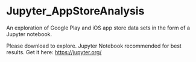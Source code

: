 # Jupyter_AppStoreAnalysis
An exploration of Google Play and iOS app store data sets in the form of a Jupyter notebook.

Please download to explore. Jupyter Notebook recommended for best results. Get it here: https://jupyter.org/

